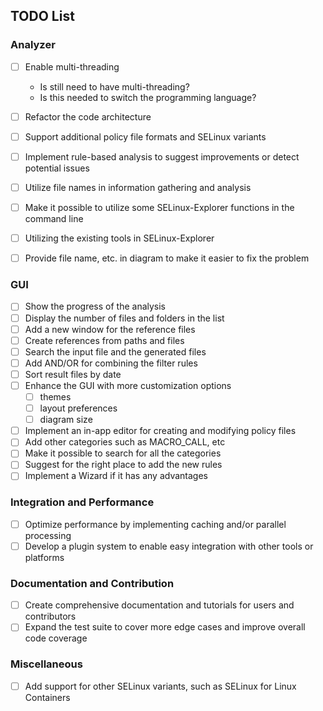 ## TODO List

### Analyzer

- [ ] Enable multi-threading
  - Is still need to have multi-threading?
  - Is this needed to switch the programming language?
- [ ] Refactor the code architecture
- [ ] Support additional policy file formats and SELinux variants
- [ ] Implement rule-based analysis to suggest improvements or detect potential issues
- [ ] Utilize file names in information gathering and analysis
- [ ] Make it possible to utilize some SELinux-Explorer functions in the command line
- [ ] Utilizing the existing tools in SELinux-Explorer
- [ ] Provide file name, etc. in diagram to make it easier to fix the problem


### GUI

- [ ] Show the progress of the analysis
- [ ] Display the number of files and folders in the list
- [ ] Add a new window for the reference files
- [ ] Create references from paths and files
- [ ] Search the input file and the generated files
- [ ] Add AND/OR for combining the filter rules
- [ ] Sort result files by date
- [ ] Enhance the GUI with more customization options
  - [ ] themes
  - [ ] layout preferences
  - [ ] diagram size
- [ ] Implement an in-app editor for creating and modifying policy files
- [ ] Add other categories such as MACRO_CALL, etc
- [ ] Make it possible to search for all the categories
- [ ] Suggest for the right place to add the new rules
- [ ] Implement a Wizard if it has any advantages

### Integration and Performance

- [ ] Optimize performance by implementing caching and/or parallel processing
- [ ] Develop a plugin system to enable easy integration with other tools or platforms

### Documentation and Contribution

- [ ] Create comprehensive documentation and tutorials for users and contributors
- [ ] Expand the test suite to cover more edge cases and improve overall code coverage

### Miscellaneous

- [ ] Add support for other SELinux variants, such as SELinux for Linux Containers

